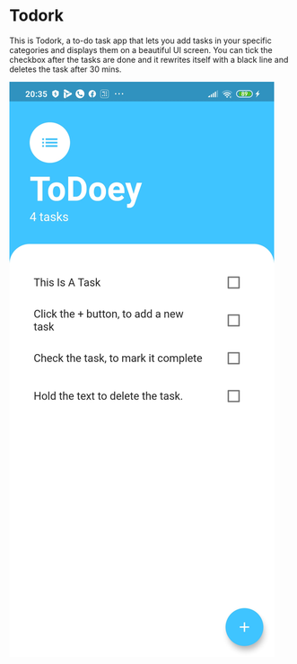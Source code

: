 # Todork
This is Todork, a to-do task app that lets you add tasks in your specific categories and displays them on a beautiful UI screen. You can tick the checkbox after the tasks are done and it rewrites itself with a black line and deletes the task after 30 mins.

![Screenshot](screenshot.jpg)
